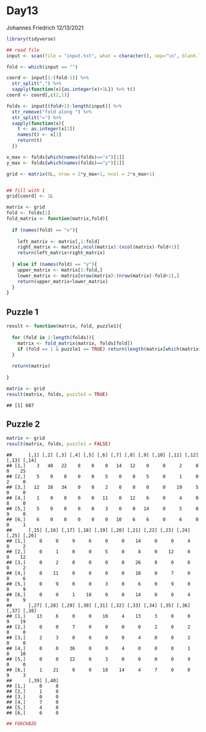 Day13
================
Johannes Friedrich
12/13/2021

``` r
library(tidyverse)
```

``` r
## read file
input <- scan(file = "input.txt", what = character(), sep="\n", blank.lines.skip=FALSE)

fold <- which(input == "")

coord <- input[1:(fold-1)] %>%  
  str_split(",") %>% 
  sapply(function(x){as.integer(x)+1L}) %>% t()
coord <- coord[,c(2,1)]

folds <- input[(fold+1):length(input)] %>% 
  str_remove("fold along ") %>% 
  str_split("=") %>% 
  sapply(function(x){
    t <- as.integer(x[2])
    names(t) <- x[1]
    return(t)
  })

x_max <- folds[which(names(folds)=="x")[1]]
y_max <- folds[which(names(folds)=="y")[1]]

grid <- matrix(0L, nrow = 2*y_max+1, ncol = 2*x_max+1)


## fill with 1
grid[coord] <- 1L
```

``` r
matrix <- grid
fold <- folds[1]
fold_matrix <- function(matrix,fold){
  
  if (names(fold) == "x"){
    
    left_matrix <- matrix[,1:fold]
    right_matrix <- matrix[,ncol(matrix):(ncol(matrix)-fold+1)]
    return(left_matrix+right_matrix)
    
  } else if (names(fold) == "y"){
    upper_matrix <- matrix[1:fold,]
    lower_matrix <- matrix[nrow(matrix):(nrow(matrix)-fold+1),]
    return(upper_matrix+lower_matrix)
  }
}
```

## Puzzle 1

``` r
result <- function(matrix, fold, puzzle1){
  
  for (fold in 1:length(folds)){
    matrix <- fold_matrix(matrix, folds[fold])
    if (fold == 1 & puzzle1 == TRUE) return(length(matrix[which(matrix>=1)]))
  }
  
  return(matrix)
  
}
```

``` r
matrix <- grid
result(matrix, folds, puzzle1 = TRUE)
```

    ## [1] 687

## Puzzle 2

``` r
matrix <- grid
result(matrix, folds, puzzle1 = FALSE)
```

    ##      [,1] [,2] [,3] [,4] [,5] [,6] [,7] [,8] [,9] [,10] [,11] [,12] [,13] [,14]
    ## [1,]    3   40   22    8    0    0   14   12    0     0     2     0     0    25
    ## [2,]    5    0    0    0    0    5    0    0    5     0     1     0     2     0
    ## [3,]   12   10   34    0    0    2    0    0    0     0    19     5     0     0
    ## [4,]    1    0    0    0    0   11    0   12    6     0     4     0     8     0
    ## [5,]    5    0    0    0    0    3    0    0   14     0     5     0     9     0
    ## [6,]    6    0    0    0    0    0   10    6    6     0     6     0     0     1
    ##      [,15] [,16] [,17] [,18] [,19] [,20] [,21] [,22] [,23] [,24] [,25] [,26]
    ## [1,]     0     0     9     6     0     0    14     0     0     4     0     2
    ## [2,]     0     1     0     0     5     0     8     0    12     0     0    12
    ## [3,]     0     2     0     0     0     0    26     8     0     0     0     2
    ## [4,]     0    11     0     0     0     0    10     0     7     0     0     6
    ## [5,]     0     9     0     0     3     0     6     0     9     0     0     9
    ## [6,]     0     0     1    18     0     0    14     0     0     4     0     9
    ##      [,27] [,28] [,29] [,30] [,31] [,32] [,33] [,34] [,35] [,36] [,37] [,38]
    ## [1,]    13     6     0     0    10     4    13     3     0     0     9    19
    ## [2,]     0     0     7     0     0     0     0     2     0     2     0     0
    ## [3,]     2     3     0     0     0     0     4     0     0     2     0     0
    ## [4,]     0     0    36     0     0     4     0     0     0     1     0    10
    ## [5,]     0     0    12     0     3     0     0     0     0     9     0     0
    ## [6,]     1    21     0     0    18    14     4     7     0     0     9     3
    ##      [,39] [,40]
    ## [1,]     0     0
    ## [2,]     1     0
    ## [3,]     0     0
    ## [4,]     7     0
    ## [5,]     4     0
    ## [6,]     6     0

``` r
## FGKCKBZG
```
